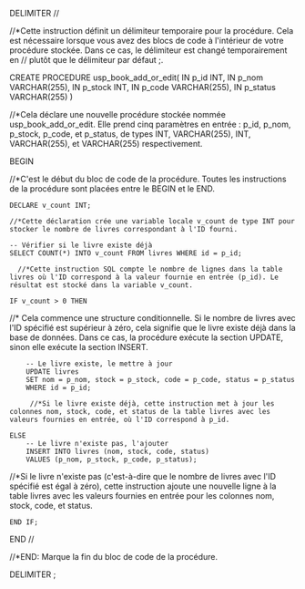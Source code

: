 DELIMITER //

//*Cette instruction définit un délimiteur temporaire pour la procédure. Cela est nécessaire lorsque vous avez des blocs de code à l'intérieur de votre procédure stockée. Dans ce cas, le délimiteur est changé temporairement en // plutôt que le délimiteur par défaut ;.

CREATE PROCEDURE usp_book_add_or_edit(
    IN p_id INT,
    IN p_nom VARCHAR(255),
    IN p_stock INT,
    IN p_code VARCHAR(255),
    IN p_status VARCHAR(255)
)

//*Cela déclare une nouvelle procédure stockée nommée usp_book_add_or_edit. Elle prend cinq paramètres en entrée : p_id, p_nom, p_stock, p_code, et p_status, de types INT, VARCHAR(255), INT, VARCHAR(255), et VARCHAR(255) respectivement.

BEGIN

//*C'est le début du bloc de code de la procédure. Toutes les instructions de la procédure sont placées entre le BEGIN et le END.

    DECLARE v_count INT;

    //*Cette déclaration crée une variable locale v_count de type INT pour stocker le nombre de livres correspondant à l'ID fourni.

    -- Vérifier si le livre existe déjà
    SELECT COUNT(*) INTO v_count FROM livres WHERE id = p_id;

      //*Cette instruction SQL compte le nombre de lignes dans la table livres où l'ID correspond à la valeur fournie en entrée (p_id). Le résultat est stocké dans la variable v_count.

    IF v_count > 0 THEN

 //* Cela commence une structure conditionnelle. Si le nombre de livres avec l'ID spécifié est supérieur à zéro, cela signifie que le livre existe déjà dans la base de données. Dans ce cas, la procédure exécute la section UPDATE, sinon elle exécute la section INSERT.

        -- Le livre existe, le mettre à jour
        UPDATE livres
        SET nom = p_nom, stock = p_stock, code = p_code, status = p_status
        WHERE id = p_id;

         //*Si le livre existe déjà, cette instruction met à jour les colonnes nom, stock, code, et status de la table livres avec les valeurs fournies en entrée, où l'ID correspond à p_id.

    ELSE
        -- Le livre n'existe pas, l'ajouter
        INSERT INTO livres (nom, stock, code, status)
        VALUES (p_nom, p_stock, p_code, p_status);

  //*Si le livre n'existe pas (c'est-à-dire que le nombre de livres avec l'ID spécifié est égal à zéro), cette instruction ajoute une nouvelle ligne à la table livres avec les valeurs fournies en entrée pour les colonnes nom, stock, code, et status.

    END IF;
END //

  //*END: Marque la fin du bloc de code de la procédure.

DELIMITER ;








